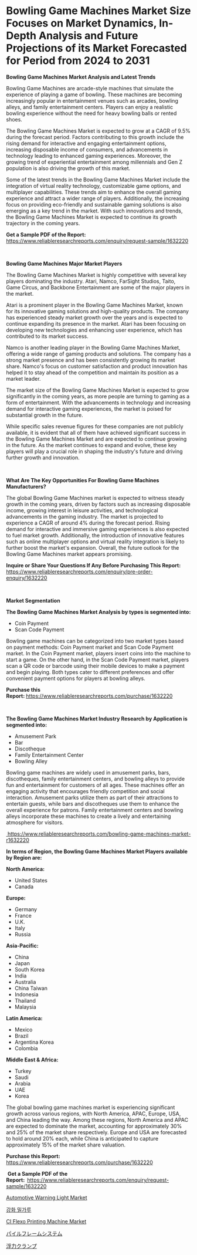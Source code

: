 <p><h1>Bowling Game Machines Market Size Focuses on Market Dynamics, In-Depth Analysis and Future Projections of its Market Forecasted for Period from 2024 to 2031</h1></p><p><strong>Bowling Game Machines Market Analysis and Latest Trends</strong></p>
<p><p>Bowling Game Machines are arcade-style machines that simulate the experience of playing a game of bowling. These machines are becoming increasingly popular in entertainment venues such as arcades, bowling alleys, and family entertainment centers. Players can enjoy a realistic bowling experience without the need for heavy bowling balls or rented shoes.</p><p>The Bowling Game Machines Market is expected to grow at a CAGR of 9.5% during the forecast period. Factors contributing to this growth include the rising demand for interactive and engaging entertainment options, increasing disposable income of consumers, and advancements in technology leading to enhanced gaming experiences. Moreover, the growing trend of experiential entertainment among millennials and Gen Z population is also driving the growth of this market.</p><p>Some of the latest trends in the Bowling Game Machines Market include the integration of virtual reality technology, customizable game options, and multiplayer capabilities. These trends aim to enhance the overall gaming experience and attract a wider range of players. Additionally, the increasing focus on providing eco-friendly and sustainable gaming solutions is also emerging as a key trend in the market. With such innovations and trends, the Bowling Game Machines Market is expected to continue its growth trajectory in the coming years.</p></p>
<p><strong>Get a Sample PDF of the Report:&nbsp;</strong> <a href="https://www.reliableresearchreports.com/enquiry/request-sample/1632220">https://www.reliableresearchreports.com/enquiry/request-sample/1632220</a></p>
<p>&nbsp;</p>
<p><strong>Bowling Game Machines Major Market Players</strong></p>
<p><p>The Bowling Game Machines Market is highly competitive with several key players dominating the industry. Atari, Namco, FarSight Studios, Taito, Game Circus, and Backbone Entertainment are some of the major players in the market.</p><p>Atari is a prominent player in the Bowling Game Machines Market, known for its innovative gaming solutions and high-quality products. The company has experienced steady market growth over the years and is expected to continue expanding its presence in the market. Atari has been focusing on developing new technologies and enhancing user experience, which has contributed to its market success.</p><p>Namco is another leading player in the Bowling Game Machines Market, offering a wide range of gaming products and solutions. The company has a strong market presence and has been consistently growing its market share. Namco's focus on customer satisfaction and product innovation has helped it to stay ahead of the competition and maintain its position as a market leader.</p><p>The market size of the Bowling Game Machines Market is expected to grow significantly in the coming years, as more people are turning to gaming as a form of entertainment. With the advancements in technology and increasing demand for interactive gaming experiences, the market is poised for substantial growth in the future.</p><p>While specific sales revenue figures for these companies are not publicly available, it is evident that all of them have achieved significant success in the Bowling Game Machines Market and are expected to continue growing in the future. As the market continues to expand and evolve, these key players will play a crucial role in shaping the industry's future and driving further growth and innovation.</p></p>
<p>&nbsp;</p>
<p><strong>What Are The Key Opportunities For Bowling Game Machines Manufacturers?</strong></p>
<p><p>The global Bowling Game Machines market is expected to witness steady growth in the coming years, driven by factors such as increasing disposable income, growing interest in leisure activities, and technological advancements in the gaming industry. The market is projected to experience a CAGR of around 4% during the forecast period. Rising demand for interactive and immersive gaming experiences is also expected to fuel market growth. Additionally, the introduction of innovative features such as online multiplayer options and virtual reality integration is likely to further boost the market's expansion. Overall, the future outlook for the Bowling Game Machines market appears promising.</p></p>
<p><strong>Inquire or Share Your Questions If Any Before Purchasing This Report:</strong> <a href="https://www.reliableresearchreports.com/enquiry/pre-order-enquiry/1632220">https://www.reliableresearchreports.com/enquiry/pre-order-enquiry/1632220</a></p>
<p>&nbsp;</p>
<p><strong>Market Segmentation</strong></p>
<p><strong>The Bowling Game Machines Market Analysis by types is segmented into:</strong></p>
<p><ul><li>Coin Payment</li><li>Scan Code Payment</li></ul></p>
<p><p>Bowling game machines can be categorized into two market types based on payment methods: Coin Payment market and Scan Code Payment market. In the Coin Payment market, players insert coins into the machine to start a game. On the other hand, in the Scan Code Payment market, players scan a QR code or barcode using their mobile devices to make a payment and begin playing. Both types cater to different preferences and offer convenient payment options for players at bowling alleys.</p></p>
<p><strong>Purchase this Report:&nbsp;</strong><a href="https://www.reliableresearchreports.com/purchase/1632220">https://www.reliableresearchreports.com/purchase/1632220</a></p>
<p>&nbsp;</p>
<p><strong>The Bowling Game Machines Market Industry Research by Application is segmented into:</strong></p>
<p><ul><li>Amusement Park</li><li>Bar</li><li>Discotheque</li><li>Family Entertainment Center</li><li>Bowling Alley</li></ul></p>
<p><p>Bowling game machines are widely used in amusement parks, bars, discotheques, family entertainment centers, and bowling alleys to provide fun and entertainment for customers of all ages. These machines offer an engaging activity that encourages friendly competition and social interaction. Amusement parks utilize them as part of their attractions to entertain guests, while bars and discotheques use them to enhance the overall experience for patrons. Family entertainment centers and bowling alleys incorporate these machines to create a lively and entertaining atmosphere for visitors.</p></p>
<p><a href="https://www.reliableresearchreports.com/bowling-game-machines-market-r1632220">&nbsp;https://www.reliableresearchreports.com/bowling-game-machines-market-r1632220</a></p>
<p><strong>In terms of Region, the Bowling Game Machines Market Players available by Region are:</strong></p>
<p>
    <p> <strong> North America: </strong>
        <ul>
            <li>United States</li>
            <li>Canada</li>
        </ul>
        </p> 
    <p> <strong> Europe: </strong>
        <ul>
            <li>Germany</li>
            <li>France</li>
            <li>U.K.</li>
            <li>Italy</li>
            <li>Russia</li>
        </ul>
        </p> 
    <p> <strong> Asia-Pacific: </strong>
        <ul>
            <li>China</li>
            <li>Japan</li>
            <li>South Korea</li>
            <li>India</li>
            <li>Australia</li>
            <li>China Taiwan</li>
            <li>Indonesia</li>
            <li>Thailand</li>
            <li>Malaysia</li>
        </ul>
        </p> 
    <p> <strong> Latin America: </strong>
        <ul>
            <li>Mexico</li>
            <li>Brazil</li>
            <li>Argentina Korea</li>
            <li>Colombia</li>
        </ul>
        </p> 
    <p> <strong> Middle East & Africa: </strong>
        <ul>
            <li>Turkey</li>
            <li>Saudi</li>
            <li>Arabia</li>
            <li>UAE</li>
            <li>Korea</li>
        </ul>
    </p>
    </p>
<p><p>The global bowling game machines market is experiencing significant growth across various regions, with North America, APAC, Europe, USA, and China leading the way. Among these regions, North America and APAC are expected to dominate the market, accounting for approximately 30% and 25% of the market share respectively. Europe and USA are forecasted to hold around 20% each, while China is anticipated to capture approximately 15% of the market share valuation.</p></p>
<p><strong>Purchase this Report: </strong><a href="https://www.reliableresearchreports.com/purchase/1632220">https://www.reliableresearchreports.com/purchase/1632220</a></p>
<p>&nbsp;<strong>Get a Sample PDF of the Report:&nbsp;&nbsp;</strong><a href="https://www.reliableresearchreports.com/enquiry/request-sample/1632220">https://www.reliableresearchreports.com/enquiry/request-sample/1632220</a></p>
<p><strong></strong></p>
<p><p><a href="https://github.com/khayangel/Market-Research-Report-List-4/blob/main/automotive-warning-light-market.md">Automotive Warning Light Market</a></p><p><a href="https://github.com/airdroplover110/Market-Research-Report-List-1/blob/main/5319116170608.md">강화 밀가루</a></p><p><a href="https://github.com/YashRP12/Market-Research-Report-List-5/blob/main/ci-flexo-printing-machine-market.md">CI Flexo Printing Machine Market</a></p><p><a href="https://github.com/RodHoppe07/Market-Research-Report-List-2/blob/main/7986002159061.md">パイルフレームシステム</a></p><p><a href="https://github.com/reliezer65/Market-Research-Report-List-2/blob/main/8866634159062.md">浮力クランプ</a></p></p>